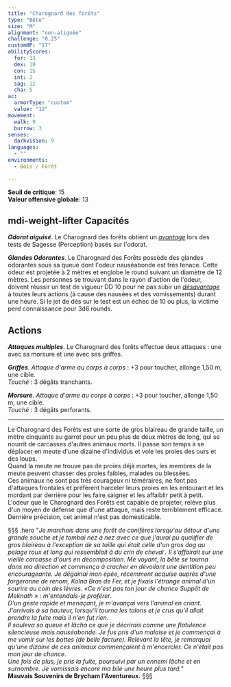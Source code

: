 ```yaml
---
title: "Charognard des forêts"
type: "Bête"
size: "M"
alignment: "non-alignée"
challenge: "0.25"
customHP: "17"
abilityScores:
  for: 13
  dex: 10
  con: 15
  int: 2
  sag: 12
  cha: 5
ac:
  armorType: "custom"
  value: "12"
movement:
  walk: 9
  burrow: 3
senses:
  darkvision: 9
languages:
  - ""
environments:
  - Bois / Forêt

---
```

**Seuil de critique**: 15        
**Valeur offensive globale**: 13     
## <v-icon>mdi-weight-lifter</v-icon> Capacités
_**Odorat aiguisé**_. Le Charognard des forêts obtient un [_avantage_](/utiliser-les-caracteristiques/#avantage-et-desavantage) lors des tests de Sagesse (Perception) basés sur l'odorat.

_**Glandes Odorantes**_. Le Charognard des Forêts possède des glandes odorantes sous sa queue dont l'odeur nauséabonde est très tenace. Cette odeur est projetée à 2 mètres et englobe le round suivant un diamètre de 12 mètres. Les personnes se trouvant dans le rayon d'action de l'odeur, doivent réussir un test de vigueur DD 10 pour ne pas subir un [_désavantage_](/utiliser-les-caracteristiques/#avantage-et-desavantage) à toutes leurs actions (à cause des nausées et des vomissements) durant une heure. Si le jet de dés sur le test est un échec de 10 ou plus, la victime perd connaissance pour 3d6 rounds.

## Actions
_**Attaques multiples**_. Le Charognard des forêts effectue deux attaques : une avec sa morsure et une avec ses griffes.

_**Griffes**_. _Attaque d'arme au corps à corps_ : +3 pour toucher, allonge 1,50 m, une cible.  
_Touché_ : 3 dégâts tranchants.

_**Morsure**_. _Attaque d'arme au corps à corps_ : +3 pour toucher, allonge 1,50 m, une cible.  
_Touché_ : 3 dégâts perforants.

---

Le Charognard des Forêts est une sorte de gros blaireau de grande taille, un mètre cinquante au garrot pour un peu plus de deux mètres de long, qui se nourrit de carcasses d'autres animaux morts. Il passe son temps à se déplacer en meute d'une dizaine d'individus et vole les proies des ours et des loups.  
Quand la meute ne trouve pas de proies déjà mortes, les membres de la meute peuvent chasser des proies faibles, malades ou blessées.  
Ces animaux ne sont pas très courageux ni téméraires, ne font pas d'attaques frontales et préfèrent harceler leurs proies en les entourant et les mordant par derrière pour les faire saigner et les affaiblir petit à petit.  
L'odeur que le Charognard des Forêts est capable de projeter, relève plus d'un moyen de défense que d'une attaque, mais reste terriblement efficace.  
Dernière précision, cet animal n'est pas domesticable.  

§§§ .hero
"*Je marchais dans une forêt de conifères lorsqu'au détour d'une grande souche et je tombai nez à nez avec ce que j'aurai pu qualifier de gros blaireau à l'exception de sa taille qui était celle d'un gros dog au pelage roux et long qui ressemblait à du crin de cheval . Il s’affairait sur une vieille carcasse d'ours en décomposition. Me voyant, la bête se tourna dans ma direction et commença à cracher en dévoilant une dentition peu encourageante. Je dégainai mon épée, récemment acquise auprès d'une forgeronne de renom, Kolna Bras de Fer, et je fixais l'étrange animal d'un sourire au coin des lèvres. «Ce n'est pas ton jour de chance Suppôt de Meknath » : m'entendais-je proférer*.  
*D'un geste rapide et menaçant, je m'avançai vers l'animal en criant. J'arrivais à sa hauteur, lorsqu'il tourna les talons et je crus qu'il allait prendre la fuite mais il n'en fut rien*.  
*Il souleva sa queue et lâcha ce que je décrirais comme une flatulence silencieuse mais nauséabonde. Je fus pris d'un malaise et je commençai à me vomir sur les bottes (de belle facture). Relevant la tête, je remarquai qu'une dizaine de ces animaux commençaient à m'encercler. Ce n'était pas mon jour de chance*.  
*Une fois de plus, je pris la fuite, poursuivi par un ennemi lâche et en surnombre. Je vomissais encore ma bile une heure plus tard.*"  
**Mauvais Souvenirs de Brycham l'Aventureux.**
§§§
